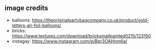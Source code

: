 ## image credits

* balloons: https://theoriginalpartybagcompany.co.uk/product/gold-letters-air-foil-balloons/
* bricks: https://www.textures.com/download/bricksmallpainted0215/123150
* instagay: https://www.instagram.com/p/Bpr3OAHnm6a/
